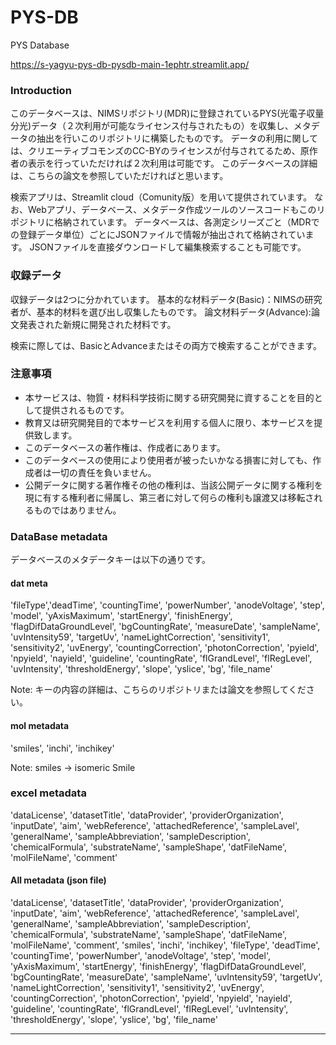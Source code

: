 # PYS-DB
PYS Database

https://s-yagyu-pys-db-pysdb-main-1ephtr.streamlit.app/


### Introduction

このデータベースは、NIMSリポジトリ(MDR)に登録されているPYS(光電子収量分光)データ（２次利用が可能なライセンス付与されたもの）を収集し、メタデータの抽出を行いこのリポジトリに構築したものです。
データの利用に関しては、クリエーティブコモンズのCC-BYのライセンスが付与されてるため、原作者の表示を行っていただければ２次利用は可能です。
このデータベースの詳細は、こちらの論文を参照していただければと思います。

検索アプリは、Streamlit cloud（Comunity版）を用いて提供されています。
なお、Webアプリ、データベース、メタデータ作成ツールのソースコードもこのリポジトリに格納されています。
データベースは、各測定シリーズごと（MDRでの登録データ単位）ごとにJSONファイルで情報が抽出されて格納されています。
JSONファイルを直接ダウンロードして編集検索することも可能です。


### 収録データ

収録データは2つに分かれています。
基本的な材料データ(Basic)：NIMSの研究者が、基本的材料を選び出し収集したものです。
論文材料データ(Advance):論文発表された新規に開発された材料です。

検索に際しては、BasicとAdvanceまたはその両方で検索することができます。

### 注意事項

- 本サービスは、物質・材料科学技術に関する研究開発に資することを目的として提供されるものです。
- 教育又は研究開発目的で本サービスを利用する個人に限り、本サービスを提供致します。
- このデータベースの著作権は、作成者にあります。
- このデータベースの使用により使用者が被ったいかなる損害に対しても、作成者は一切の責任を負いません。
- 公開データに関する著作権その他の権利は、当該公開データに関する権利を現に有する権利者に帰属し、第三者に対して何らの権利も譲渡又は移転されるものではありません。


### DataBase metadata

データベースのメタデータキーは以下の通りです。

#### dat meta

'fileType','deadTime', 'countingTime', 'powerNumber', 'anodeVoltage', 'step',
'model', 'yAxisMaximum', 'startEnergy', 'finishEnergy',
'flagDifDataGroundLevel', 'bgCountingRate', 'measureDate', 'sampleName',
'uvIntensity59', 'targetUv', 'nameLightCorrection', 'sensitivity1',
'sensitivity2', 'uvEnergy', 'countingCorrection', 'photonCorrection',
'pyield', 'npyield', 'nayield', 'guideline', 'countingRate',
 'flGrandLevel', 'flRegLevel', 'uvIntensity', 'thresholdEnergy', 'slope',
 'yslice', 'bg', 'file_name'

Note: キーの内容の詳細は、こちらのリポジトリまたは論文を参照してください。

 #### mol metadata

'smiles', 'inchi', 'inchikey'

Note: smiles -> isomeric Smile

 ### excel metadata
'dataLicense', 'datasetTitle', 'dataProvider', 'providerOrganization',
'inputDate', 'aim', 'webReference', 'attachedReference', 'sampleLavel',
'generalName', 'sampleAbbreviation', 'sampleDescription',
'chemicalFormula', 'substrateName', 'sampleShape', 'datFileName',
'molFileName', 'comment'

#### All metadata (json file)
'dataLicense', 'datasetTitle', 'dataProvider', 'providerOrganization',
'inputDate', 'aim', 'webReference', 'attachedReference', 'sampleLavel',
'generalName', 'sampleAbbreviation', 'sampleDescription',
'chemicalFormula', 'substrateName', 'sampleShape', 'datFileName',
'molFileName', 'comment', 'smiles', 'inchi', 'inchikey', 'fileType',
'deadTime', 'countingTime', 'powerNumber', 'anodeVoltage', 'step',
'model', 'yAxisMaximum', 'startEnergy', 'finishEnergy',
'flagDifDataGroundLevel', 'bgCountingRate', 'measureDate', 'sampleName',
'uvIntensity59', 'targetUv', 'nameLightCorrection', 'sensitivity1',
'sensitivity2', 'uvEnergy', 'countingCorrection', 'photonCorrection',
'pyield', 'npyield', 'nayield', 'guideline', 'countingRate',
'flGrandLevel', 'flRegLevel', 'uvIntensity', 'thresholdEnergy', 'slope',
'yslice', 'bg', 'file_name'

---
